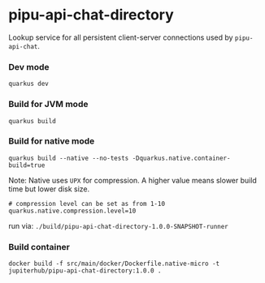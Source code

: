 # pipu-api-chat-directory
Lookup service for all persistent client-server connections used by `pipu-api-chat`.

### Dev mode
```shell script
quarkus dev
```

### Build for JVM mode
```shell script
quarkus build
```

### Build for native mode
```shell script
quarkus build --native --no-tests -Dquarkus.native.container-build=true
```
Note:
Native uses `UPX` for compression. A higher value means slower build time but lower disk size.
```properties
# compression level can be set as from 1-10
quarkus.native.compression.level=10
```

run via: `./build/pipu-api-chat-directory-1.0.0-SNAPSHOT-runner`

### Build container
```shell script
docker build -f src/main/docker/Dockerfile.native-micro -t jupiterhub/pipu-api-chat-directory:1.0.0 .
```